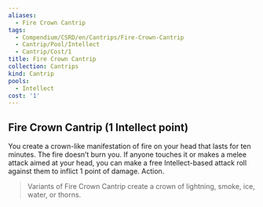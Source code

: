 ```yaml
---
aliases:
  - Fire Crown Cantrip
tags:
  - Compendium/CSRD/en/Cantrips/Fire-Crown-Cantrip
  - Cantrip/Pool/Intellect
  - Cantrip/Cost/1
title: Fire Crown Cantrip
collection: Cantrips
kind: Cantrip
pools:
  - Intellect
cost: '1'
---
```

## Fire Crown Cantrip  (1 Intellect point)
You create a crown-like manifestation of fire on your head that lasts for ten minutes. The fire doesn’t burn you. If anyone touches it or makes a melee attack aimed at your head, you can make a free Intellect-based attack roll against them to inflict 1 point of damage. Action.
>Variants of Fire Crown Cantrip create a crown of lightning, smoke, ice, water, or thorns.

